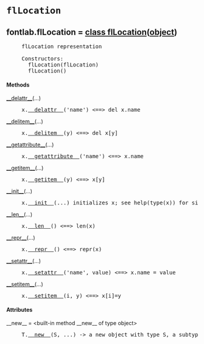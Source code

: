 

<a name="fontlab.flLocation"></a>

# `flLocation`


<dt class="class"><h2><span class="class-name">fontlab.flLocation</span> = <a name="fontlab.flLocation" href="#fontlab.flLocation">class flLocation</a>(<a href="./__builtin__.html#object">object</a>)</h2></dt><dd class="class"><dd>


<pre class="doc" markdown="0">flLocation representation

Constructors:
  flLocation(flLocation)
  flLocation()</pre>


</dd><h4 class="head-methods">Methods </h4><dl class="function"><dt><a name="flLocation-__delattr__" href="#flLocation-__delattr__"><span class="function-name">__delattr__</span></a><span class="argspec">(...)</span></dt><dd>

<pre class="doc" markdown="0">x.<a href="#fontlab.flLocation-__delattr__">__delattr__</a>('name') <==> del x.name</pre>

</dd></dl>
<dl class="function"><dt><a name="flLocation-__delitem__" href="#flLocation-__delitem__"><span class="function-name">__delitem__</span></a><span class="argspec">(...)</span></dt><dd>

<pre class="doc" markdown="0">x.<a href="#fontlab.flLocation-__delitem__">__delitem__</a>(y) <==> del x[y]</pre>

</dd></dl>
<dl class="function"><dt><a name="flLocation-__getattribute__" href="#flLocation-__getattribute__"><span class="function-name">__getattribute__</span></a><span class="argspec">(...)</span></dt><dd>

<pre class="doc" markdown="0">x.<a href="#fontlab.flLocation-__getattribute__">__getattribute__</a>('name') <==> x.name</pre>

</dd></dl>
<dl class="function"><dt><a name="flLocation-__getitem__" href="#flLocation-__getitem__"><span class="function-name">__getitem__</span></a><span class="argspec">(...)</span></dt><dd>

<pre class="doc" markdown="0">x.<a href="#fontlab.flLocation-__getitem__">__getitem__</a>(y) <==> x[y]</pre>

</dd></dl>
<dl class="function"><dt><a name="flLocation-__init__" href="#flLocation-__init__"><span class="function-name">__init__</span></a><span class="argspec">(...)</span></dt><dd>

<pre class="doc" markdown="0">x.<a href="#fontlab.flLocation-__init__">__init__</a>(...) initializes x; see help(type(x)) for signature</pre>

</dd></dl>
<dl class="function"><dt><a name="flLocation-__len__" href="#flLocation-__len__"><span class="function-name">__len__</span></a><span class="argspec">(...)</span></dt><dd>

<pre class="doc" markdown="0">x.<a href="#fontlab.flLocation-__len__">__len__</a>() <==> len(x)</pre>

</dd></dl>
<dl class="function"><dt><a name="flLocation-__repr__" href="#flLocation-__repr__"><span class="function-name">__repr__</span></a><span class="argspec">(...)</span></dt><dd>

<pre class="doc" markdown="0">x.<a href="#fontlab.flLocation-__repr__">__repr__</a>() <==> repr(x)</pre>

</dd></dl>
<dl class="function"><dt><a name="flLocation-__setattr__" href="#flLocation-__setattr__"><span class="function-name">__setattr__</span></a><span class="argspec">(...)</span></dt><dd>

<pre class="doc" markdown="0">x.<a href="#fontlab.flLocation-__setattr__">__setattr__</a>('name', value) <==> x.name = value</pre>

</dd></dl>
<dl class="function"><dt><a name="flLocation-__setitem__" href="#flLocation-__setitem__"><span class="function-name">__setitem__</span></a><span class="argspec">(...)</span></dt><dd>

<pre class="doc" markdown="0">x.<a href="#fontlab.flLocation-__setitem__">__setitem__</a>(i, y) <==> x[i]=y</pre>

</dd></dl>

  <h4 class="head-attrs">Attributes </h4><dl><dt><span class="other-name">__new__</span> = &lt;built-in method __new__ of type object&gt;<dd>

<pre class="doc" markdown="0">T.<a href="#fontlab.flLocation-__new__">__new__</a>(S, ...) -> a new object with type S, a subtype of T</pre>

</dd></dl>
</dd>
